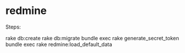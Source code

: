# redmine

Steps:

rake db:create
rake db:migrate
bundle exec rake generate_secret_token
bundle exec rake redmine:load_default_data